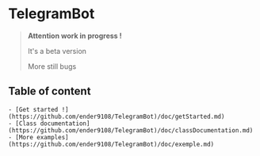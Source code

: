 # TelegramBot

> **Attention work in progress !**
> 
> It's a beta version
>  
> More still bugs

## Table of content

    - [Get started !](https://github.com/ender9108/TelegramBot)/doc/getStarted.md)
    - [Class documentation](https://github.com/ender9108/TelegramBot)/doc/classDocumentation.md)
    - [More examples](https://github.com/ender9108/TelegramBot)/doc/exemple.md)